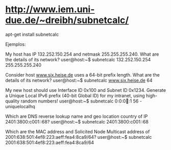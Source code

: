 # http://www.iem.uni-due.de/~dreibh/subnetcalc/
apt-get install subnetcalc

Ejemplos:

My host has IP 132.252.150.254 and netmask 255.255.255.240. What are the details of its network?
user@host:~$ subnetcalc 132.252.150.254 255.255.255.240

Consider host www.six.heise.de uses a 64-bit prefix length. What are the details of its network?
user@host:~$ subnetcalc www.six.heise.de 64

My new host should use Interface ID 0x100 and Subnet ID 0x1234. Generate a Unique Local IPv6 prefix (40-bit Global ID) for my intranet, using high-quality random numbers!
user@host:~$ subnetcalc 0:0:0:1234::1 56 -uniquelocalhq

Which are DNS reverse lookup name and geo location country of IP 2401:3800:c001::68?
user@host:~$ subnetcalc 2401:3800:c001::68

Which are the MAC address and Solicited Node Multicast address of 2001:638:501:4ef8:223:aeff:fea4:8ca9/64?
user@host:~$ subnetcalc 2001:638:501:4ef8:223:aeff:fea4:8ca9/64
